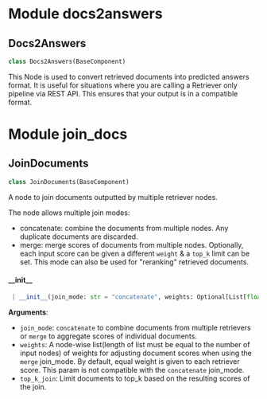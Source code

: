 <a name="docs2answers"></a>
# Module docs2answers

<a name="docs2answers.Docs2Answers"></a>
## Docs2Answers

```python
class Docs2Answers(BaseComponent)
```

This Node is used to convert retrieved documents into predicted answers format.
It is useful for situations where you are calling a Retriever only pipeline via REST API.
This ensures that your output is in a compatible format.

<a name="join_docs"></a>
# Module join\_docs

<a name="join_docs.JoinDocuments"></a>
## JoinDocuments

```python
class JoinDocuments(BaseComponent)
```

A node to join documents outputted by multiple retriever nodes.

The node allows multiple join modes:
* concatenate: combine the documents from multiple nodes. Any duplicate documents are discarded.
* merge: merge scores of documents from multiple nodes. Optionally, each input score can be given a different
         `weight` & a `top_k` limit can be set. This mode can also be used for "reranking" retrieved documents.

<a name="join_docs.JoinDocuments.__init__"></a>
#### \_\_init\_\_

```python
 | __init__(join_mode: str = "concatenate", weights: Optional[List[float]] = None, top_k_join: Optional[int] = None)
```

**Arguments**:

- `join_mode`: `concatenate` to combine documents from multiple retrievers or `merge` to aggregate scores of
                  individual documents.
- `weights`: A node-wise list(length of list must be equal to the number of input nodes) of weights for
                adjusting document scores when using the `merge` join_mode. By default, equal weight is given
                to each retriever score. This param is not compatible with the `concatenate` join_mode.
- `top_k_join`: Limit documents to top_k based on the resulting scores of the join.

